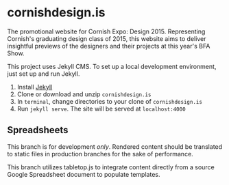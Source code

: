 # cornishdesign.is
The promotional website for Cornish Expo: Design 2015. Representing Cornish's graduating design class of 2015, this website aims to deliver insightful previews of the designers and their projects at this year's BFA Show.

This project uses Jekyll CMS. To set up a local development environment, just set up and run Jekyll.
  1. Install [Jekyll](http://jekyllrb.com/)
  2. Clone or download and unzip `cornishdesign.is`
  3. In `terminal`, change directories to your clone of `cornishdesign.is`
  4. Run `jekyll serve`. The site will be served at `localhost:4000`

## Spreadsheets
This branch is for development *only*. Rendered content should be translated to static files in production branches for the sake of performance.

This branch utilizes tabletop.js to integrate content directly from a source Google Spreadsheet document to populate templates.